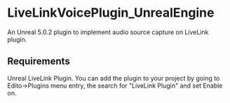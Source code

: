 # LiveLinkVoicePlugin_UnrealEngine
An Unreal 5.0.2 plugin to implement audio source capture on LiveLink plugin.

## Requirements 
Unreal LiveLink Plugin. You can add the plugin to your project by going to Edito->Plugins menu entry, the search for "LiveLink Plugin" and set Enable on. 
